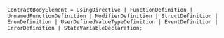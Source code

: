 <!-- This file is generated automatically by infrastructure scripts. Please don't edit by hand. -->

```{ .ebnf .slang-ebnf #ContractBodyElement }
ContractBodyElement = UsingDirective | FunctionDefinition | UnnamedFunctionDefinition | ModifierDefinition | StructDefinition | EnumDefinition | UserDefinedValueTypeDefinition | EventDefinition | ErrorDefinition | StateVariableDeclaration;
```
